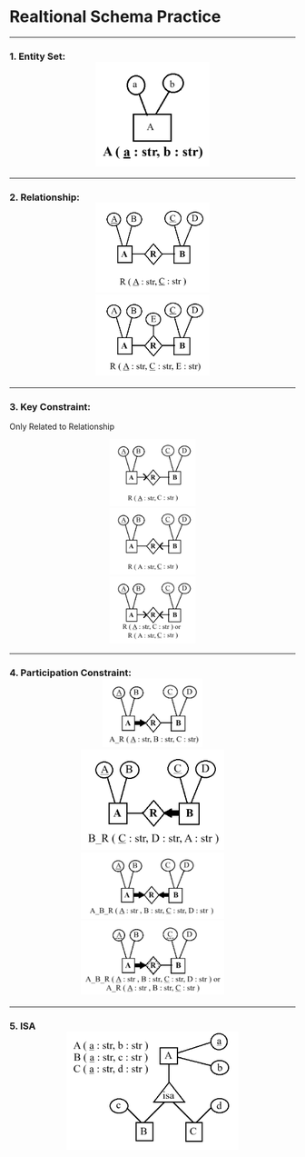# Realtional Schema Practice
---
### 1. Entity Set: <div style="margin-left: auto; margin-right: auto; width: 40%"> ![ERD](Images\P1\P1_1.png) </div>
---
### 2. Relationship:<div style="margin-left: auto; margin-right: auto; width: 40%"> ![RD](Images\P1\P1_2.png) </div><div style="margin-left: auto; margin-right: auto; width: 40%"> ![RD](Images\P1\P1_2.1.png) </div>
---
### 3.  Key Constraint:
   Only Related to Relationship<div style="margin-left: auto; margin-right: auto; width: 30%"> ![KCD1](Images\P1\P1_3.png) </div><div style="margin-left: auto; margin-right: auto; width: 30%"> ![KCD](Images\P1\P1_3.1.png) </div><div style="margin-left: auto; margin-right: auto; width: 30%"> ![KCD2](Images\P1\P1_3.2.png) </div>

---
### 4. Participation Constraint:<div style="margin-left: auto; margin-right: auto; width: 35%"> ![PC1](Images\P1\P1_4.png) </div><div style="margin-left: auto; margin-right: auto; width: 50%"> ![PC2](Images\P1\P1_4.1.png) </div><div style="margin-left: auto; margin-right: auto; width: 50%"> ![PC3](Images\P1\P1_4.2.png) </div><div style="margin-left: auto; margin-right: auto; width: 50%"> ![PC4](Images\P1\P1_4.3.png) </div>
---
### 5. ISA<div style="margin-left: auto; margin-right: auto; width: 60%"> ![KCD](Images\P1\P1_5.png) </div>
